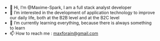 - 👋 Hi, I’m @Maxime-Spark, I am a full stack analyst developer
- 👀 I’m interested in the development of application technology to improve our daily life, both at the B2B level and at the B2C level
- 🌱 I’m currently learning everything, because there is always something to learn
- 📫 How to reach me : maxforain@gmail.com

<!---
Maxime-Spark/Maxime-Spark is a ✨ special ✨ repository because its `README.md` (this file) appears on your GitHub profile.
You can click the Preview link to take a look at your changes.
--->
